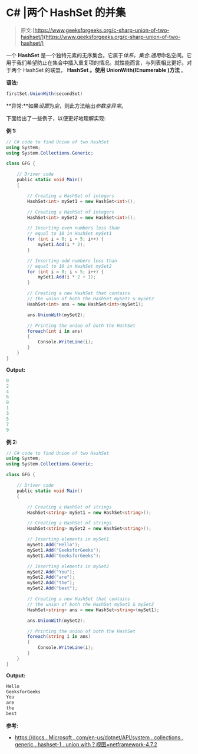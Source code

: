 # C# |两个 HashSet 的并集

> 原文:[https://www.geeksforgeeks.org/c-sharp-union-of-two-hashset/](https://www.geeksforgeeks.org/c-sharp-union-of-two-hashset/)

一个 **HashSet** 是一个独特元素的无序集合。它属于*体系。集合.通用*命名空间。它用于我们希望防止在集合中插入重复项的情况。就性能而言，与列表相比更好。对于两个 HashSet 的联盟， **HashSet <t>。使用 UnionWith(IEnumerable <t>)方法</t></t>** 。

**语法:**

```cs
firstSet.UnionWith(secondSet)
```

**异常:**如果*设置*为*空*，则此方法给出*参数空异常*。

下面给出了一些例子，以便更好地理解实现:

**例 1:**

```cs
// C# code to find Union of two HashSet
using System;
using System.Collections.Generic;

class GFG {

    // Driver code
    public static void Main()
    {

        // Creating a HashSet of integers
        HashSet<int> mySet1 = new HashSet<int>();

        // Creating a HashSet of integers
        HashSet<int> mySet2 = new HashSet<int>();

        // Inserting even numbers less than
        // equal to 10 in HashSet mySet1
        for (int i = 0; i < 5; i++) {
            mySet1.Add(i * 2);
        }

        // Inserting odd numbers less than
        // equal to 10 in HashSet mySet2
        for (int i = 0; i < 5; i++) {
            mySet1.Add(i * 2 + 1);
        }

        // Creating a new HashSet that contains
        // the union of both the HashSet mySet1 & mySet2
        HashSet<int> ans = new HashSet<int>(mySet1);

        ans.UnionWith(mySet2);

        // Printing the union of both the HashSet
        foreach(int i in ans)
        {
            Console.WriteLine(i);
        }
    }
}
```

**Output:**

```cs
0
2
4
6
8
1
3
5
7
9

```

**例 2:**

```cs
// C# code to find Union of two HashSet
using System;
using System.Collections.Generic;

class GFG {

    // Driver code
    public static void Main()
    {

        // Creating a HashSet of strings
        HashSet<string> mySet1 = new HashSet<string>();

        // Creating a HashSet of strings
        HashSet<string> mySet2 = new HashSet<string>();

        // Inserting elements in mySet1
        mySet1.Add("Hello");
        mySet1.Add("GeeksforGeeks");
        mySet1.Add("GeeksforGeeks");

        // Inserting elements in mySet2
        mySet2.Add("You");
        mySet2.Add("are");
        mySet2.Add("the");
        mySet2.Add("best");

        // Creating a new HashSet that contains
        // the union of both the HashSet mySet1 & mySet2
        HashSet<string> ans = new HashSet<string>(mySet1);

        ans.UnionWith(mySet2);

        // Printing the union of both the HashSet
        foreach(string i in ans)
        {
            Console.WriteLine(i);
        }
    }
}
```

**Output:**

```cs
Hello
GeeksforGeeks
You
are
the
best

```

**参考:**

*   [https://docs . Microsoft . com/en-us/dotnet/API/system . collections . generic . hashset-1 . union with？视图=netframework-4.7.2](https://docs.microsoft.com/en-us/dotnet/api/system.collections.generic.hashset-1.unionwith?view=netframework-4.7.2)